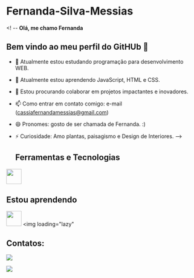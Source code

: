 # Fernanda-Silva-Messias
<! --
**Olá, me chamo Fernanda**
## Bem vindo ao meu perfil do GitHUb 👋
- 🔭 Atualmente estou estudando programação para desenvolvimento WEB.
- 🌱 Atualmente estou aprendendo JavaScript, HTML e CSS.
- 👯 Estou procurando colaborar em projetos impactantes e inovadores.
- 📫 Como entrar em contato comigo: e-mail (cassiafernandamessias@gmail.com)
- 😄 Pronomes: gosto de ser chamada de Fernanda.  :)
- ⚡ Curiosidade: Amo plantas, paisagismo e Design de Interiores.
-->

  ## Ferramentas e Tecnologias

<img loading="lazy" src="https://cdn.jsdelivr.net/gh/devicons/devicon/icons/git/git-original.svg" width="40" height="40"/>

## Estou aprendendo

<img loading="lazy" src="https://cdn.jsdelivr.net/gh/devicons/devicon/icons/java/java-original.svg" width="40" height="40"/> <img loading="lazy" 

## Contatos:

<div>

<a href = "cassiafernandamessias@gmail.com"><img loading="lazy" src="https://img.shields.io/badge/Gmail-D14836?style=for-the-badge&logo=gmail&logoColor=white" target="_blank"></a>

<a href="https://www.linkedin.com/in/cassia-fernanda-desenvolvedora/)" target="_blank"><img loading="lazy" src="https://img.shields.io/badge/-LinkedIn-%230077B5?style=for-the-badge&logo=linkedin&logoColor=white" target="_blank"></a>   
</div>
